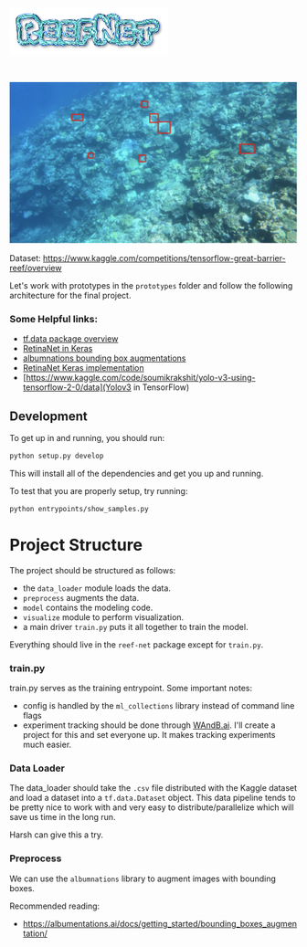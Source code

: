 ![reefnet](media/reefnet.png)

<br/>

![Demo image with bounding boxes](media/demo_image.png)

Dataset: https://www.kaggle.com/competitions/tensorflow-great-barrier-reef/overview

Let's work with prototypes in the `prototypes` folder and follow the following
architecture for the final project.

### Some Helpful links:

- [tf.data package overview](https://www.tensorflow.org/guide/data)
- [RetinaNet in Keras](https://keras.io/examples/vision/retinanet)
- [albumnations bounding box augmentations](https://albumentations.ai/docs/getting_started/bounding_boxes_augmentation/)
- [RetinaNet Keras implementation](https://pyimagesearch.com/2020/10/05/object-detection-bounding-box-regression-with-keras-tensorflow-and-deep-learning/)
- [https://www.kaggle.com/code/soumikrakshit/yolo-v3-using-tensorflow-2-0/data](Yolov3 in TensorFlow)

## Development

To get up in and running, you should run:

```python
python setup.py develop
```

This will install all of the dependencies and get you up and running.

To test that you are properly setup, try running:

```
python entrypoints/show_samples.py
```

# Project Structure

The project should be structured as follows:

- the `data_loader` module loads the data.
- `preprocess` augments the data.
- `model` contains the modeling code.
- `visualize` module to perform visualization.
- a main driver `train.py` puts it all together to train the model.

Everything should live in the `reef-net` package except for `train.py`.

### train.py

train.py serves as the training entrypoint.  Some important notes:

- config is handled by the `ml_collections` library instead of command line flags
- experiment tracking should be done through [WAndB.ai](wandb.ai).  I'll create a project for this and set everyone up.  It makes tracking experiments much easier.

### Data Loader

The data_loader should take the `.csv` file distributed with the Kaggle dataset and load
a dataset into a `tf.data.Dataset` object.  This data pipeline tends to be pretty nice
to work with and very easy to distribute/parallelize which will save us time in the
long run.

Harsh can give this a try.

### Preprocess

We can use the `albumnations` library to augment images with bounding boxes.

Recommended reading:

- https://albumentations.ai/docs/getting_started/bounding_boxes_augmentation/
